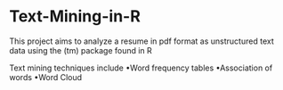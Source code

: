 # Text-Mining-in-R 
This project aims to analyze a resume in pdf format as unstructured text data using the (tm) package found in R

Text mining techniques include
•Word frequency tables
•Association of words
•Word Cloud




